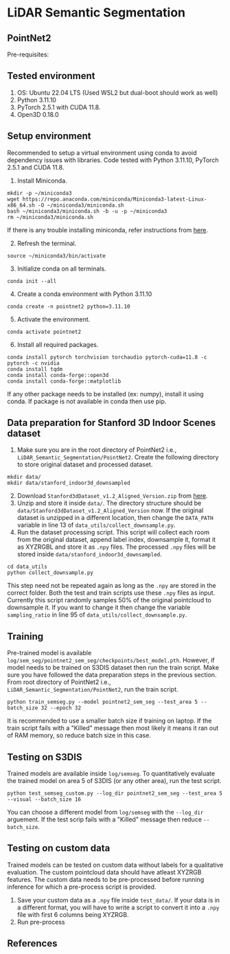 # LiDAR Semantic Segmentation
## PointNet2
Pre-requisites:

## Tested environment
1. OS: Ubuntu 22.04 LTS (Used WSL2 but dual-boot should work as well)
2. Python 3.11.10
3. PyTorch 2.5.1 with CUDA 11.8.
4. Open3D 0.18.0

## Setup environment
Recommended to setup a virtual environment using conda to avoid dependency issues with libraries. Code tested with Python 3.11.10, PyTorch 2.5.1 and CUDA 11.8.
1. Install Miniconda.
```shell
mkdir -p ~/miniconda3
wget https://repo.anaconda.com/miniconda/Miniconda3-latest-Linux-x86_64.sh -O ~/miniconda3/miniconda.sh
bash ~/miniconda3/miniconda.sh -b -u -p ~/miniconda3
rm ~/miniconda3/miniconda.sh
```
If there is any trouble installing miniconda, refer instructions from [here](https://docs.anaconda.com/miniconda/#quick-command-line-install).    

2. Refresh the terminal.
```shell
source ~/miniconda3/bin/activate
```
3. Initialize conda on all terminals.
```shell
conda init --all
```

4. Create a conda environment with Python 3.11.10
```shell
conda create -n pointnet2 python=3.11.10
```
5. Activate the environment.
```shell
conda activate pointnet2
```
6. Install all required packages.   
```shell 
conda install pytorch torchvision torchaudio pytorch-cuda=11.8 -c pytorch -c nvidia
conda install tqdm
conda install conda-forge::open3d
conda install conda-forge::matplotlib
```
If any other package needs to be installed (ex: numpy), install it using conda. If package is not available in conda then use pip.


## Data preparation for Stanford 3D Indoor Scenes dataset
1. Make sure you are in the root directory of PointNet2 i.e., `LiDAR_Semantic_Segmentation/PointNet2`. Create the following directory to store original dataset and processed dataset. 
```shell
mkdir data/
mkdir data/stanford_indoor3d_downsampled
```
2. Download `Stanford3dDataset_v1.2_Aligned_Version.zip` from [here](https://cvg-data.inf.ethz.ch/s3dis/).
3. Unzip and store it inside `data/`. The directory structure should be `data/Stanford3dDataset_v1.2_Aligned_Version` now. If the original dataset is unzipped in a different location, then change the `DATA_PATH` variable in line 13 of `data_utils/collect_downsample.py`.
3. Run the dataset processing script. This script will collect each room from the original dataset, append label index, downsample it, format it as XYZRGBL and store it as `.npy` files. The processed `.npy` files will be stored inside `data/stanford_indoor3d_downsampled`.
```shell
cd data_utils
python collect_downsample.py 
```
This step need not be repeated again as long as the `.npy` are stored in the correct folder. Both the test and train scripts use these `.npy` files as input. Currently this script randomly samples 50% of the original pointcloud to downsample it. If you want to change it then change the variable `sampling_ratio` in line 95 of `data_utils/collect_downsample.py`.

## Training 
Pre-trained model is available `log/sem_seg/pointnet2_sem_seg/checkpoints/best_model.pth`. However, if model needs to be trained on S3DIS dataset then run the train script. Make sure you have followed the data preparation steps in the previous section. From root directory of PointNet2 i.e., `LiDAR_Semantic_Segmentation/PointNet2`, run the train script.

```shell
python train_semseg.py --model pointnet2_sem_seg --test_area 5 --batch_size 32 --epoch 32
```
It is recommended to use a smaller batch size if training on laptop. If the train script fails with a "Killed" message then most likely it means it ran out of RAM memory, so reduce batch size in this case.

## Testing on S3DIS
Trained models are available inside `log/semseg`. To quantitatively evaluate the trained model on area 5 of S3DIS (or any other area), run the test script.

```shell
python test_semseg_custom.py --log_dir pointnet2_sem_seg --test_area 5 --visual --batch_size 16
```
You can choose a different model from `log/semseg` with the `--log_dir` arguement. If the test scrip fails with a "Killed" message then reduce `--batch_size`.

## Testing on custom data
Trained models can be tested on custom data without labels for a qualitative evaluation. The custom pointcloud data should have atleast XYZRGB features. The custom data needs to be pre-processed before running inference for which a pre-process script is provided.    
1. Save your custom data as a `.npy` file inside `test_data/`. If your data is in a different format, you will have to write a script to convert it into a `.npy` file with first 6 columns being XYZRGB.
2. Run pre-process

## References